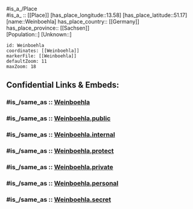 ﻿---
confidential: public
isDeleted: false
location:
- 51.17
- 13.58
mapmarker: city
mapzoom:
- 7
- 12
SpocWebEntityId: 35503
tags:
- geo/City
type: City
---

#is_a_/Place  
#is_a_ :: [[Place]] 
[has_place_longitude::13.58] 
[has_place_latitude::51.17] 
[name::Weinboehla] 
has_place_country:: [[Germany]]  
has_place_province:: [[Sachsen]]  
[Population::] 
[Unknown::] 


```leaflet
id: Weinboehla
coordinates: [[Weinboehla]] 
markerFile: [[Weinboehla]] 
defaultZoom: 11 
maxZoom: 18
```


## Confidential Links & Embeds: 

### #is_/same_as :: [Weinboehla](/_Standards/Earth/Continent/Europe/Europe~Central/Germany/Germany~East/Sachsen/counties~Sachsen/Meißen/cities~Meißen/Weinböhla/City/Weinboehla.md) 

### #is_/same_as :: [Weinboehla.public](/_public/Earth/Continent/Europe/Europe~Central/Germany/Germany~East/Sachsen/counties~Sachsen/Meißen/cities~Meißen/Weinböhla/City/Weinboehla.public.md) 

### #is_/same_as :: [Weinboehla.internal](/_internal/Earth/Continent/Europe/Europe~Central/Germany/Germany~East/Sachsen/counties~Sachsen/Meißen/cities~Meißen/Weinböhla/City/Weinboehla.internal.md) 

### #is_/same_as :: [Weinboehla.protect](/_protect/Earth/Continent/Europe/Europe~Central/Germany/Germany~East/Sachsen/counties~Sachsen/Meißen/cities~Meißen/Weinböhla/City/Weinboehla.protect.md) 

### #is_/same_as :: [Weinboehla.private](/_private/Earth/Continent/Europe/Europe~Central/Germany/Germany~East/Sachsen/counties~Sachsen/Meißen/cities~Meißen/Weinböhla/City/Weinboehla.private.md) 

### #is_/same_as :: [Weinboehla.personal](/_personal/Earth/Continent/Europe/Europe~Central/Germany/Germany~East/Sachsen/counties~Sachsen/Meißen/cities~Meißen/Weinböhla/City/Weinboehla.personal.md) 

### #is_/same_as :: [Weinboehla.secret](/_secret/Earth/Continent/Europe/Europe~Central/Germany/Germany~East/Sachsen/counties~Sachsen/Meißen/cities~Meißen/Weinböhla/City/Weinboehla.secret.md)


